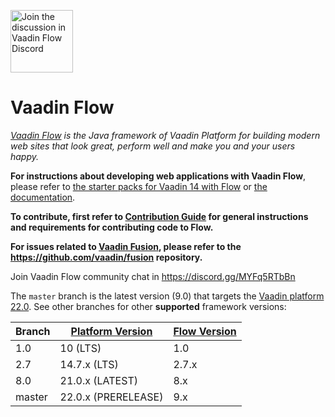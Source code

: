 <a target="_blank" href="https://discord.gg/MYFq5RTbBn"><img src="https://discord.com/assets/e4923594e694a21542a489471ecffa50.svg" width="100" alt="Join the discussion in Vaadin Flow Discord"></img></a>

Vaadin Flow
======
*[Vaadin Flow](https://vaadin.com/flow) is the Java framework of Vaadin Platform for building modern web sites that look great, perform well and make you and your users happy.*

**For instructions about developing web applications with Vaadin Flow**, please refer to [the starter packs for Vaadin 14 with Flow](https://vaadin.com/start) or [the documentation](https://vaadin.com/docs/flow/Overview.html).

**To contribute, first refer to [Contribution Guide](/CONTRIBUTING.md) for general instructions and requirements for contributing code to Flow.**

**For issues related to [Vaadin Fusion](https://vaadin.com/fusion), please refer to the https://github.com/vaadin/fusion repository.**

Join Vaadin Flow community chat in https://discord.gg/MYFq5RTbBn

The `master` branch is the latest version (9.0) that targets the [Vaadin platform 22.0](https://github.com/vaadin/platform). See other branches for other **supported** framework versions:

| Branch | [Platform Version](https://github.com/vaadin/platform/releases) | [Flow Version](https://github.com/vaadin/flow/releases) |
|--------|-----------------------------------------------------------------|---------------------------------------------------------|
|  1.0   |  10 (LTS)                                                       |  1.0                                                    |
|  2.7   |  14.7.x (LTS)                                                   |  2.7.x                                                  |
|  8.0   |  21.0.x (LATEST)                                                |  8.x                                                    |
|  master|  22.0.x (PRERELEASE)                                            |  9.x                                                    |

